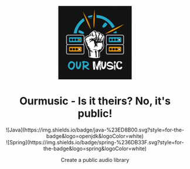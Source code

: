 <div align="center">

<img src="res/logo.jpg" width=200>

# Ourmusic - Is it theirs? No, it's public!

<div> ![Java](https://img.shields.io/badge/java-%23ED8B00.svg?style=for-the-badge&logo=openjdk&logoColor=white) </div>
<div> ![Spring](https://img.shields.io/badge/spring-%236DB33F.svg?style=for-the-badge&logo=spring&logoColor=white) <div>

Create a public audio library

</div>


